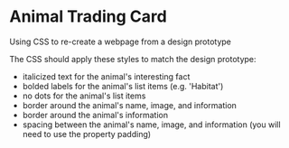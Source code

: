 # Animal Trading Card

Using CSS to re-create a webpage from a design prototype

The CSS should apply these styles to match the design prototype:
* italicized text for the animal's interesting fact
* bolded labels for the animal's list items (e.g. 'Habitat')
* no dots for the animal's list items
* border around the animal's name, image, and information
* border around the animal's information
* spacing between the animal's name, image, and information (you will need to use the property padding)
